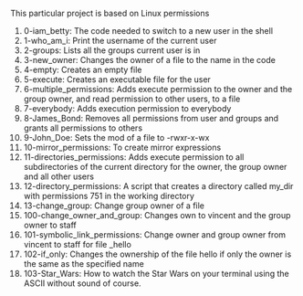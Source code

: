 This particular project is based on Linux permissions
1. 0-iam_betty: The code needed to switch to a new user in the shell
2. 1-who_am_i: Print the username of the current user
3. 2-groups: Lists all the groups current user is in
4. 3-new_owner: Changes the owner of a file to the name in the code
5. 4-empty: Creates an empty file
6. 5-execute: Creates an executable file for the user
7. 6-multiple_permissions: Adds execute permission to the owner and the group owner, and read permission to other users, to a file
8. 7-everybody: Adds execution permission to everybody
9. 8-James_Bond: Removes all permissions from user and groups and grants all permissions to others
10. 9-John_Doe: Sets the mod of a file to -rwxr-x-wx
11. 10-mirror_permissions: To create mirror expressions
12. 11-directories_permissions: Adds execute permission to all subdirectories of the current directory for the owner, the group owner and all other users
13. 12-directory_permissions: A script that creates a directory called my_dir with permissions 751 in the working directory
14. 13-change_group: Change group owner of a file
15. 100-change_owner_and_group: Changes own to vincent and the group owner to staff
16. 101-symbolic_link_permissions: Change owner and group owner from vincent to staff for file _hello
17. 102-if_only: Changes the ownership of the file hello if only the owner is the same as the specified name
18. 103-Star_Wars: How to watch the Star Wars on your terminal  using the ASCII without sound of course.
